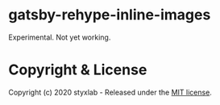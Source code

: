 # gatsby-rehype-inline-images

Experimental. Not yet working.

# Copyright & License

Copyright (c) 2020 styxlab - Released under the [MIT license](LICENSE).
